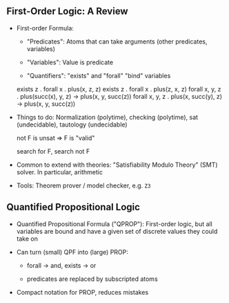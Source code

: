 ## First-Order Logic: A Review

* First-order Formula:

    * "Predicates": Atoms that can take arguments (other
      predicates, variables)

    * "Variables": Value is predicate

    * "Quantifiers": "exists" and "forall" "bind" variables

    exists z . forall x . plus(x, z, z)
    exists z . forall x . plus(z, x, z)
    forall x, y, z . plus(succ(x), y, z) -> plus(x, y, succ(z))
    forall x, y, z . plus(x, succ(y), z) -> plus(x, y, succ(z))

* Things to do: Normalization (polytime), checking
  (polytime), sat (undecidable), tautology (undecidable)

    not F is unsat => F is "valid"

    search for F, search not F

* Common to extend with theories: "Satisfiability Modulo
  Theory" (SMT) solver. In particular, arithmetic

* Tools: Theorem prover / model checker, e.g. `Z3`

## Quantified Propositional Logic

* Quantified Propositional Formula ("QPROP"): First-order
  logic, but all variables are bound and have a given set of
  discrete values they could take on

* Can turn (small) QPF into (large) PROP:

  * forall → and, exists → or

  * predicates are replaced by subscripted atoms

* Compact notation for PROP, reduces mistakes

